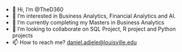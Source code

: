 - 👋 Hi, I’m @TheD360
- 👀 I’m interested in Business Analytics, Financial Analytics and AI.
- 🌱 I’m currently completing my Masters in Business Analytics
- 💞️ I’m looking to collaborate on SQL Project, R project and Python projects
- 📫 How to reach me? daniel.adiele@louisville.edu

<!---
TheD360/TheD360 is a ✨ special ✨ repository because its `README.md` (this file) appears on your GitHub profile.
You can click the Preview link to take a look at your changes.
--->
